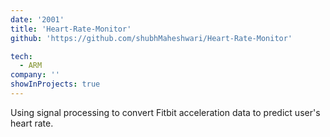 ```yaml
---
date: '2001'
title: 'Heart-Rate-Monitor'
github: 'https://github.com/shubhMaheshwari/Heart-Rate-Monitor'

tech:
  - ARM
company: ''
showInProjects: true
---
```


Using signal processing to convert Fitbit acceleration data to predict user's heart rate.
